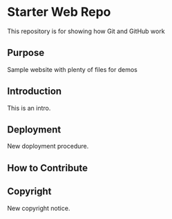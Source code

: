 # Starter Web Repo

This repository is for showing how Git and GitHub work

## Purpose

Sample website with plenty of files for demos

## Introduction
This is an intro. 

## Deployment
New doployment procedure.

## How to Contribute

## Copyright

New copyright notice.

